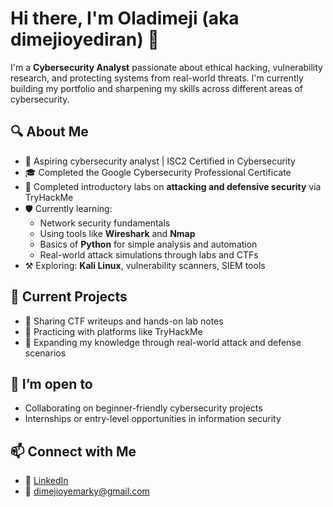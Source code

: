 # Hi there, I'm Oladimeji (aka dimejioyediran) 👋

I'm a **Cybersecurity Analyst** passionate about ethical hacking, vulnerability research, and protecting systems from real-world threats. I'm currently building my portfolio and sharpening my skills across different areas of cybersecurity.

## 🔍 About Me

- 💼 Aspiring cybersecurity analyst | ISC2 Certified in Cybersecurity
- 🎓 Completed the Google Cybersecurity Professional Certificate
- 🧪 Completed introductory labs on **attacking and defensive security** via TryHackMe
- 🛡️ Currently learning:
  - Network security fundamentals
  - Using tools like **Wireshark** and **Nmap**
  - Basics of **Python** for simple analysis and automation
  - Real-world attack simulations through labs and CTFs
- ⚒️ Exploring: **Kali Linux**, vulnerability scanners, SIEM tools

## 🚧 Current Projects

- 📁 Sharing CTF writeups and hands-on lab notes
- 🧠 Practicing with platforms like TryHackMe
- 🧪 Expanding my knowledge through real-world attack and defense scenarios

## 🤝 I’m open to

- Collaborating on beginner-friendly cybersecurity projects
- Internships or entry-level opportunities in information security

## 📫 Connect with Me

- 💼 [LinkedIn](https://www.linkedin.com/in/oladimeji-oyediran-657658238)
- 📧 dimejioyemarky@gmail.com
